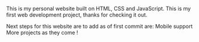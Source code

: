 This is my personal website built on HTML, CSS and JavaScript.
This is my first web development project, thanks for checking it out.

Next steps for this website are to add as of first commit are:
Mobile support
More projects as they come !


